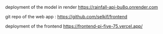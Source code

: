 deployment of the model in render
https://rainfall-api-bu8q.onrender.com

git repo of the web app : https://github.com/selkif/frontend

deployment of the frontend
https://frontend-pi-five-75.vercel.app/
